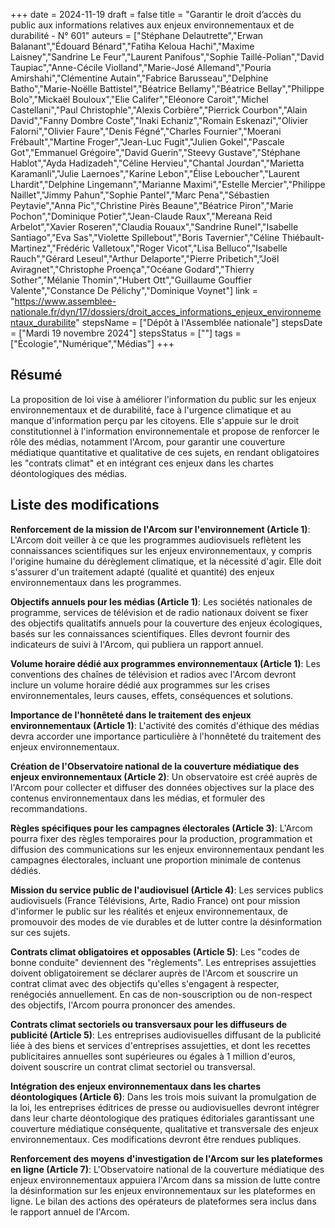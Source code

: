 +++
date = 2024-11-19
draft = false
title = "Garantir le droit d’accès du public aux informations relatives aux enjeux environnementaux et de durabilité - N° 601"
auteurs = ["Stéphane Delautrette","Erwan Balanant","Édouard Bénard","Fatiha Keloua Hachi","Maxime Laisney","Sandrine Le Feur","Laurent Panifous","Sophie Taillé-Polian","David Taupiac","Anne-Cécile Violland","Marie-José Allemand","Pouria Amirshahi","Clémentine Autain","Fabrice Barusseau","Delphine Batho","Marie-Noëlle Battistel","Béatrice Bellamy","Béatrice Bellay","Philippe Bolo","Mickaël Bouloux","Elie Califer","Eléonore Caroit","Michel Castellani","Paul Christophle","Alexis Corbière","Pierrick Courbon","Alain David","Fanny Dombre Coste","Inaki Echaniz","Romain Eskenazi","Olivier Falorni","Olivier Faure","Denis Fégné","Charles Fournier","Moerani Frébault","Martine Froger","Jean-Luc Fugit","Julien Gokel","Pascale Got","Emmanuel Grégoire","David Guerin","Steevy Gustave","Stéphane Hablot","Ayda Hadizadeh","Céline Hervieu","Chantal Jourdan","Marietta Karamanli","Julie Laernoes","Karine Lebon","Élise Leboucher","Laurent Lhardit","Delphine Lingemann","Marianne Maximi","Estelle Mercier","Philippe Naillet","Jimmy Pahun","Sophie Pantel","Marc Pena","Sébastien Peytavie","Anna Pic","Christine Pirès Beaune","Béatrice Piron","Marie Pochon","Dominique Potier","Jean-Claude Raux","Mereana Reid Arbelot","Xavier Roseren","Claudia Rouaux","Sandrine Runel","Isabelle Santiago","Eva Sas","Violette Spillebout","Boris Tavernier","Céline Thiébault-Martinez","Frédéric Valletoux","Roger Vicot","Lisa Belluco","Isabelle Rauch","Gérard Leseul","Arthur Delaporte","Pierre Pribetich","Joël Aviragnet","Christophe Proença","Océane Godard","Thierry Sother","Mélanie Thomin","Hubert Ott","Guillaume Gouffier Valente","Constance De Pélichy","Dominique Voynet"]
link = "https://www.assemblee-nationale.fr/dyn/17/dossiers/droit_acces_informations_enjeux_environnementaux_durabilite"
stepsName = ["Dépôt à l'Assemblée nationale"]
stepsDate = ["Mardi 19 novembre 2024"]
stepsStatus = [""]
tags = ["Écologie","Numérique","Médias"]
+++

## Résumé

La proposition de loi vise à améliorer l'information du public sur les enjeux environnementaux et de durabilité, face à l'urgence climatique et au manque d'information perçu par les citoyens. Elle s'appuie sur le droit constitutionnel à l'information environnementale et propose de renforcer le rôle des médias, notamment l'Arcom, pour garantir une couverture médiatique quantitative et qualitative de ces sujets, en rendant obligatoires les "contrats climat" et en intégrant ces enjeux dans les chartes déontologiques des médias.

## Liste des modifications

**Renforcement de la mission de l'Arcom sur l'environnement (Article 1)**: L'Arcom doit veiller à ce que les programmes audiovisuels reflètent les connaissances scientifiques sur les enjeux environnementaux, y compris l'origine humaine du dérèglement climatique, et la nécessité d'agir. Elle doit s'assurer d'un traitement adapté (qualité et quantité) des enjeux environnementaux dans les programmes.

**Objectifs annuels pour les médias (Article 1)**: Les sociétés nationales de programme, services de télévision et de radio nationaux doivent se fixer des objectifs qualitatifs annuels pour la couverture des enjeux écologiques, basés sur les connaissances scientifiques. Elles devront fournir des indicateurs de suivi à l'Arcom, qui publiera un rapport annuel.

**Volume horaire dédié aux programmes environnementaux (Article 1)**: Les conventions des chaînes de télévision et radios avec l'Arcom devront inclure un volume horaire dédié aux programmes sur les crises environnementales, leurs causes, effets, conséquences et solutions.

**Importance de l'honnêteté dans le traitement des enjeux environnementaux (Article 1)**: L'activité des comités d'éthique des médias devra accorder une importance particulière à l'honnêteté du traitement des enjeux environnementaux.

**Création de l'Observatoire national de la couverture médiatique des enjeux environnementaux (Article 2)**: Un observatoire est créé auprès de l'Arcom pour collecter et diffuser des données objectives sur la place des contenus environnementaux dans les médias, et formuler des recommandations.

**Règles spécifiques pour les campagnes électorales (Article 3)**: L'Arcom pourra fixer des règles temporaires pour la production, programmation et diffusion des communications sur les enjeux environnementaux pendant les campagnes électorales, incluant une proportion minimale de contenus dédiés.

**Mission du service public de l'audiovisuel (Article 4)**: Les services publics audiovisuels (France Télévisions, Arte, Radio France) ont pour mission d'informer le public sur les réalités et enjeux environnementaux, de promouvoir des modes de vie durables et de lutter contre la désinformation sur ces sujets.

**Contrats climat obligatoires et opposables (Article 5)**: Les "codes de bonne conduite" deviennent des "règlements". Les entreprises assujetties doivent obligatoirement se déclarer auprès de l'Arcom et souscrire un contrat climat avec des objectifs qu'elles s'engagent à respecter, renégociés annuellement. En cas de non-souscription ou de non-respect des objectifs, l'Arcom pourra prononcer des amendes.

**Contrats climat sectoriels ou transversaux pour les diffuseurs de publicité (Article 5)**: Les entreprises audiovisuelles diffusant de la publicité liée à des biens et services d'entreprises assujetties, et dont les recettes publicitaires annuelles sont supérieures ou égales à 1 million d'euros, doivent souscrire un contrat climat sectoriel ou transversal.

**Intégration des enjeux environnementaux dans les chartes déontologiques (Article 6)**: Dans les trois mois suivant la promulgation de la loi, les entreprises éditrices de presse ou audiovisuelles devront intégrer dans leur charte déontologique des pratiques éditoriales garantissant une couverture médiatique conséquente, qualitative et transversale des enjeux environnementaux. Ces modifications devront être rendues publiques.

**Renforcement des moyens d'investigation de l'Arcom sur les plateformes en ligne (Article 7)**: L'Observatoire national de la couverture médiatique des enjeux environnementaux appuiera l'Arcom dans sa mission de lutte contre la désinformation sur les enjeux environnementaux sur les plateformes en ligne. Le bilan des actions des opérateurs de plateformes sera inclus dans le rapport annuel de l'Arcom.
